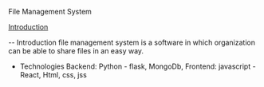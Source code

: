 File Management System

[Introduction](introduction)


-- Introduction
file management system is a software in which organization can be able to share files in an easy way.

- Technologies
  Backend:
    Python - flask, 
    MongoDb,
  Frontend:
    javascript - React, 
    Html,
    css,
    jss

